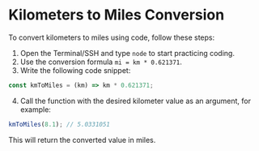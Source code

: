 # Kilometers to Miles Conversion

To convert kilometers to miles using code, follow these steps:

1. Open the Terminal/SSH and type `node` to start practicing coding.
2. Use the conversion formula `mi = km * 0.621371`.
3. Write the following code snippet:

```js
const kmToMiles = (km) => km * 0.621371;
```

4. Call the function with the desired kilometer value as an argument, for example:

```js
kmToMiles(8.1); // 5.0331051
```

This will return the converted value in miles.
